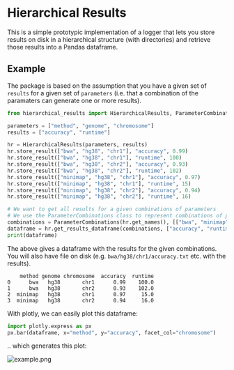 # Hierarchical Results

This is a simple prototypic implementation of a logger that lets you store results on disk in a hierarchical structure (with directories) and retrieve those results into a Pandas dataframe.

## Example
The package is based on the assumption that you have a given set of `results` for a given set of `parameters` (i.e. that a combination of the paramaters can generate one or more results).

```python
from hierarchical_results import HierarchicalResults, ParameterCombinations

parameters = ["method", "genome", "chromosome"]
results = ["accuracy", "runtime"]

hr = HierarchicalResults(parameters, results)
hr.store_result(["bwa", "hg38", "chr1"], "accuracy", 0.99)
hr.store_result(["bwa", "hg38", "chr1"], "runtime", 100)
hr.store_result(["bwa", "hg38", "chr2"], "accuracy", 0.93)
hr.store_result(["bwa", "hg38", "chr2"], "runtime", 102)
hr.store_result(["minimap", "hg38", "chr1"], "accuracy", 0.97)
hr.store_result(["minimap", "hg38", "chr1"], "runtime", 15)
hr.store_result(["minimap", "hg38", "chr2"], "accuracy", 0.94)
hr.store_result(["minimap", "hg38", "chr2"], "runtime", 16)

# We want to get all results for a given combinations of parameters
# We use the ParameterCombinations class to represent combinations of parameters
combinations = ParameterCombinations(hr.get_names(), [["bwa", "minimap"], "hg38", ["chr1", "chr2"]])
dataframe = hr.get_results_dataframe(combinations, ["accuracy", "runtime"])
print(dataframe)
```

The above gives a dataframe with the results for the given combinations. You will also have file on disk (e.g. `bwa/hg38/chr1/accuracy.txt` etc. with the results).

```
    method genome chromosome  accuracy  runtime
0      bwa   hg38       chr1      0.99    100.0
1      bwa   hg38       chr2      0.93    102.0
2  minimap   hg38       chr1      0.97     15.0
3  minimap   hg38       chr2      0.94     16.0
```

With plotly, we can easily plot this dataframe:
```python
import plotly.express as px
px.bar(dataframe, x="method", y="accuracy", facet_col="chromosome")
```

.. which generates this plot:

![example.png]()
